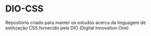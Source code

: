 # DIO-CSS
Repositório criado para manter os estudos acerca da linguagem de estilização CSS fornecido pela DIO (Digital Innovation One)
